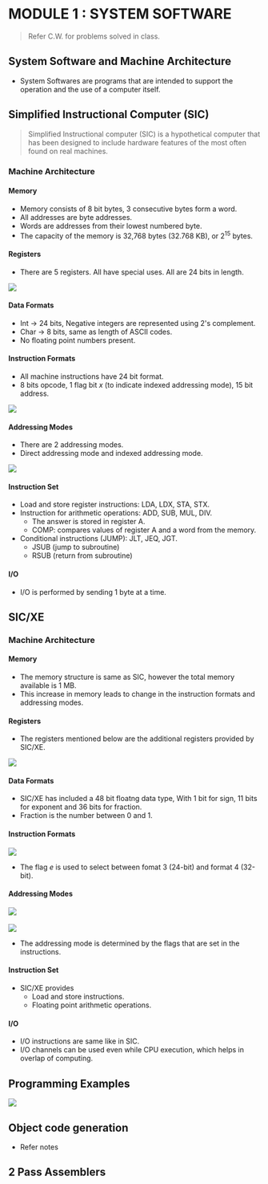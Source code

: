 # MODULE 1 : SYSTEM SOFTWARE

>Refer C.W. for problems solved in class.

## System Software and Machine Architecture

* System Softwares are programs that are intended to support the operation and the use of a computer itself.

## Simplified Instructional Computer (SIC)

>Simplified Instructional computer (SIC) is a hypothetical computer that has been designed to include hardware features of the most often found on real machines.

### Machine Architecture

#### Memory

* Memory consists of 8 bit bytes, 3 consecutive bytes form a word.
* All addresses are byte addresses.
* Words are addresses from their lowest numbered byte.
* The capacity of the memory is 32,768 bytes (32.768 KB), or 2<sup>15</sup> bytes.

#### Registers

* There are 5 registers. All have special uses. All are 24 bits in length.

<img src = "registers.png">

#### Data Formats

* Int -> 24 bits, Negative integers are represented using 2's complement.
* Char -> 8 bits, same as length of ASCII codes.
* No floating point numbers present.

#### Instruction Formats

* All machine instructions have 24 bit format.
* 8 bits opcode, 1 flag bit _x_ (to indicate indexed addressing mode), 15 bit address.

<img src = "instruction_format.png">

#### Addressing Modes

* There are 2 addressing modes.
* Direct addressing mode and indexed addressing mode.

<img src = "addressing_modes.jpeg">

#### Instruction Set

* Load and store register instructions: LDA, LDX, STA, STX.
* Instruction for arithmetic operations: ADD, SUB, MUL, DIV.
    * The answer is stored in register A.
    * COMP: compares values of register A and a word from the memory.
* Conditional instructions (JUMP): JLT, JEQ, JGT.
    * JSUB (jump to subroutine)
    * RSUB (return from subroutine)

#### I/O

* I/O is performed by sending 1 byte at a time.

## SIC/XE 

### Machine Architecture

#### Memory

* The memory structure is same as SIC, however the total memory available is 1 MB.
* This increase in memory leads to change in the instruction formats and addressing modes.

#### Registers

* The registers mentioned below are the additional registers provided by SIC/XE.

<img src = "sic_xe_reg.png">

#### Data Formats

* SIC/XE has included a 48 bit floatng data type, With 1 bit for sign, 11 bits for exponent and 36 bits for fraction.
* Fraction is the number between 0 and 1.

#### Instruction Formats

<img src = "sic_xe_inst_format.png">

* The flag _e_ is used to select between fomat 3 (24-bit) and format 4 (32-bit).


#### Addressing Modes

<img src = "sic_xe_addr_modes.png">
<br><br>
<img src = "sic_xe_addr_modes1.jpeg">

* The addressing mode is determined by the flags that are set in the instructions.

#### Instruction Set

* SIC/XE provides 
    * Load and store instructions.
    * Floating point arithmetic operations.

#### I/O

* I/O instructions are same like in SIC.
* I/O channels can be used even while CPU execution, which helps in overlap of computing.

## Programming Examples

<img src = "program_ex.png">

## Object code generation
* Refer notes

## 2 Pass Assemblers


